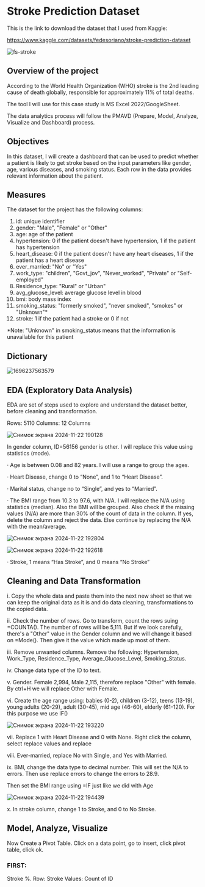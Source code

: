 # Stroke Prediction Dataset

This is the link to download the dataset that I used from Kaggle:

https://www.kaggle.com/datasets/fedesoriano/stroke-prediction-dataset

![fs-stroke](https://github.com/user-attachments/assets/69755e63-ccc5-4af7-914a-f4a4ff1ee54b)

## Overview of the project

According to the World Health Organization (WHO) stroke is the 2nd leading cause of death globally, responsible for approximately 11% of total deaths.

The tool I will use for this case study is MS Excel 2022/GoogleSheet.

The data analytics process will follow the PMAVD (Prepare, Model, Analyze, Visualize and Dashboard) process.

## Objectives

In this dataset, I will create a dashboard that can be used to predict whether a patient is likely to get stroke based on the input parameters like gender, age, various diseases, and smoking status. Each row in the data provides relevant information about the patient.

## Measures

The dataset for the project has the following columns:

1) id: unique identifier
2) gender: "Male", "Female" or "Other"
3) age: age of the patient
4) hypertension: 0 if the patient doesn't have hypertension, 1 if the patient has hypertension
5) heart_disease: 0 if the patient doesn't have any heart diseases, 1 if the patient has a heart disease
6) ever_married: "No" or "Yes"
7) work_type: "children", "Govt_jov", "Never_worked", "Private" or "Self-employed"
8) Residence_type: "Rural" or "Urban"
9) avg_glucose_level: average glucose level in blood
10) bmi: body mass index
11) smoking_status: "formerly smoked", "never smoked", "smokes" or "Unknown"*
12) stroke: 1 if the patient had a stroke or 0 if not

*Note: "Unknown" in smoking_status means that the information is unavailable for this patient

## Dictionary

![1696237563579](https://github.com/user-attachments/assets/04df853d-a83e-45ab-b723-2a312f117a2c)

## EDA (Exploratory Data Analysis)

EDA are set of steps used to explore and understand the dataset better, before cleaning and transformation.

Rows: 5110
Columns: 12 Columns

![Снимок экрана 2024-11-22 190128](https://github.com/user-attachments/assets/8e087496-0b8c-47b0-ae31-3703983c797f)

 In gender column, ID=56156 gender is other. I will replace this value using statistics (mode).

· Age is between 0.08 and 82 years. I will use a range to group the ages.

· Heart Disease, change 0 to “None”, and 1 to “Heart Disease”.

· Marital status, change no to “Single”, and yes to “Married”.

· The BMI range from 10.3 to 97.6, with N/A. I will replace the N/A using statistics (median). Also the BMI will be grouped. Also check if the missing values (N/A) are more than 30% of the count of data in the column. If yes, delete the column and reject the data. Else continue by replacing the N/A with the mean/average.

![Снимок экрана 2024-11-22 192804](https://github.com/user-attachments/assets/6e2d6d5b-1489-44dd-a095-55d8588b236b)



![Снимок экрана 2024-11-22 192618](https://github.com/user-attachments/assets/7a4d1d75-f4b8-4dbf-9354-0c27ea9370b2)

· Stroke, 1 means “Has Stroke”, and 0 means “No Stroke”

## Cleaning and Data Transformation 

i. Copy the whole data and paste them into the next new sheet so that we can keep the original data as it is and do data cleaning, transformations to the copied data. 

ii. Check the number of rows. Go to transform, count the rows suing =COUNTA(). The number of rows will be 5,111. But if we look carefully, there's a "Other" value in the Gender column and we will change it based on =Mode(). Then give it the value which made up most of them. 

iii. Remove unwanted columns. Remove the following: Hypertension, Work_Type, Residence_Type, Average_Glucose_Level, Smoking_Status.

iv. Change data type of the ID to text.

v. Gender. Female 2,994, Male 2,115, therefore replace "Other" with female. By ctrl+H we will replace Other with Female.

vi. Create the age range using: babies (0-2), children (3-12), teens (13-19), young adults (20-29), adult (30-45), mid age (46-60), elderly (61-120). For this purpose we use IF()

![Снимок экрана 2024-11-22 193220](https://github.com/user-attachments/assets/7a796cc1-9da0-4b0b-a88f-49a252e44fa1)

vii. Replace 1 with Heart Disease and 0 with None. Right click the column, select replace values and replace

viii. Ever-married, replace No with Single, and Yes with Married.

ix. BMI, change the data type to decimal number. This will set the N/A to errors. Then use replace errors to change the errors to 28.9.

Then set the BMI range using =IF just like we did with Age

![Снимок экрана 2024-11-22 194439](https://github.com/user-attachments/assets/8f4874fa-f477-42b5-8277-33c3c0512212)

x. In stroke column, change 1 to Stroke, and 0 to No Stroke.

## Model, Analyze, Visualize

Now Create a Pivot Table. Click on a data point, go to insert, click pivot table, click ok.

### FIRST:
Stroke %.
Row: Stroke
Values: Count of ID


